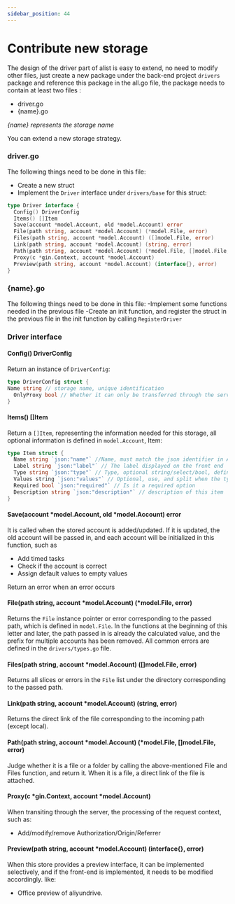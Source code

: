 ```yaml
---
sidebar_position: 44
---
```


# Contribute new storage

The design of the driver part of alist is easy to extend, no need to modify other files, just create a new package under the back-end project `drivers` package and reference this package in the all.go file, the package needs to contain at least two files :
- driver.go
- {name}.go

*{name} represents the storage name*

You can extend a new storage strategy.

### driver.go
The following things need to be done in this file:
- Create a new struct
- Implement the `Driver` interface under `drivers/base` for this struct:
```go
type Driver interface {
  Config() DriverConfig
  Items() []Item
  Save(account *model.Account, old *model.Account) error
  File(path string, account *model.Account) (*model.File, error)
  Files(path string, account *model.Account) ([]model.File, error)
  Link(path string, account *model.Account) (string, error)
  Path(path string, account *model.Account) (*model.File, []model.File, error)
  Proxy(c *gin.Context, account *model.Account)
  Preview(path string, account *model.Account) (interface{}, error)
}
```
### {name}.go
The following things need to be done in this file:
-Implement some functions needed in the previous file
-Create an init function, and register the struct in the previous file in the init function by calling `RegisterDriver`

### Driver interface
#### Config() DriverConfig
Return an instance of `DriverConfig`:
```go
type DriverConfig struct {
Name string // storage name, unique identification
  OnlyProxy bool // Whether it can only be transferred through the server
}
```
#### Items() []Item
Return a `[]Item`, representing the information needed for this storage, all optional information is defined in `model.Account`, Item:
```go
type Item struct {
  Name string `json:"name"` //Name, must match the json identifier in Account
  Label string `json:"label"` // The label displayed on the front end
  Type string `json:"type"` // Type, optional string/select/bool, defined in drivers/types.go
  Values ​​string `json:"values"` // Optional, use, and split when the type is select
  Required bool `json:"required"` // Is it a required option
  Description string `json:"description"` // description of this item
}
```
#### Save(account *model.Account, old *model.Account) error
It is called when the stored account is added/updated. If it is updated, the old account will be passed in, and each account will be initialized in this function, such as
- Add timed tasks
- Check if the account is correct
- Assign default values ​​to empty values

Return an error when an error occurs
#### File(path string, account *model.Account) (*model.File, error)
Returns the `File` instance pointer or error corresponding to the passed path, which is defined in `model.File`. In the functions at the beginning of this letter and later, the path passed in is already the calculated value, and the prefix for multiple accounts has been removed. All common errors are defined in the `drivers/types.go` file.
#### Files(path string, account *model.Account) ([]model.File, error)
Returns all slices or errors in the `File` list under the directory corresponding to the passed path.
#### Link(path string, account *model.Account) (string, error)
Returns the direct link of the file corresponding to the incoming path (except local).
#### Path(path string, account *model.Account) (*model.File, []model.File, error)
Judge whether it is a file or a folder by calling the above-mentioned File and Files function, and return it. When it is a file, a direct link of the file is attached.
#### Proxy(c *gin.Context, account *model.Account)
When transiting through the server, the processing of the request context, such as:
- Add/modify/remove Authorization/Origin/Referrer
#### Preview(path string, account *model.Account) (interface{}, error)
When this store provides a preview interface, it can be implemented selectively, and if the front-end is implemented, it needs to be modified accordingly. like:
- Office preview of aliyundrive.